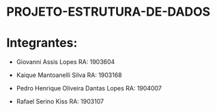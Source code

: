 # PROJETO-ESTRUTURA-DE-DADOS

# Integrantes:

- Giovanni Assis Lopes
RA: 1903604

- Kaique Mantoanelli Silva
RA: 1903168

- Pedro Henrique Oliveira Dantas Lopes
RA: 1904007

- Rafael Serino Kiss
RA: 1903107

